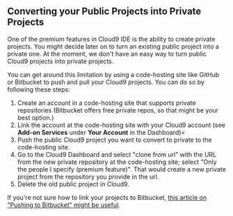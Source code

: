 ## Converting your Public Projects into Private Projects

One of the premium features in Cloud9 IDE is the ability to create private projects. You might decide later on to turn an existing public project into a private one. At the moment, we don't have an easy way to turn public Cloud9 projects into private projects.

You can get around this limitation by using a code-hosting site like GitHub or Bitbucket to push and pull your Cloud9 projects. You can do so by following these steps:

1. Create an account in a code-hosting site that supports private repositories (Bitbucket offers free private repos, so that might be your best option.)
2. Link the account at the code-hosting site with your Cloud9 account (see **Add-on Services** under **Your Account** in the Dashboard)<
3. Push the public Cloud9 project you want to convert to private to the code-hosting site.
4. Go to the Cloud9 Dashboard and select "clone from url" with the URL from the new private repository at the code-hosting site; select "Only the people I specify (premium feature)". That would create a new private project from the repository you provide in the url.
5. Delete the old public project in Cloud9.

If you're not sure how to link your projects to Bitbucket, [this article on "Pushing to Bitbucket" might be useful](pushing_to_bitbucket.html).